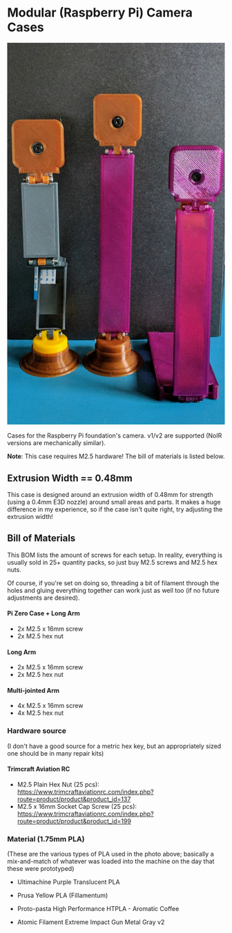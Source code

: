 # Modular (Raspberry Pi) Camera Cases

![Camera Cases](camera_cases.png)

Cases for the Raspberry Pi foundation's camera. v1/v2 are supported (NoIR versions are mechanically similar).

**Note**: This case requires M2.5 hardware! The bill of materials is listed
below.

## Extrusion Width == 0.48mm

This case is designed around an extrusion width of 0.48mm for strength (using a 0.4mm E3D nozzle) around small areas and parts. It makes a huge difference in my experience, so if the case isn't quite right, try adjusting the extrusion width!

## Bill of Materials

This BOM lists the amount of screws for each setup. In reality, everything is usually sold in 25+ quantity packs, so just buy M2.5 screws and M2.5 hex nuts.

Of course, if you're set on doing so, threading a bit of filament through the
holes and gluing everything together can work just as well too (if no future adjustments are desired).

#### Pi Zero Case + Long Arm

* 2x M2.5 x 16mm screw
* 2x M2.5 hex nut

#### Long Arm

* 2x M2.5 x 16mm screw
* 2x M2.5 hex nut

#### Multi-jointed Arm

* 4x M2.5 x 16mm screw
* 4x M2.5 hex nut

### Hardware source

(I don't have a good source for a metric hex key, but an appropriately sized one should be in many repair kits)

#### Trimcraft Aviation RC

* M2.5 Plain Hex Nut (25 pcs): https://www.trimcraftaviationrc.com/index.php?route=product/product&product_id=137
* M2.5 x 16mm Socket Cap Screw (25 pcs): https://www.trimcraftaviationrc.com/index.php?route=product/product&product_id=199

### Material (1.75mm PLA)

(These are the various types of PLA used in the photo above; basically a mix-and-match of whatever was loaded into the machine on the day that these were prototyped)

* Ultimachine Purple Translucent PLA

* Prusa Yellow PLA (Fillamentum)

* Proto-pasta High Performance HTPLA - Aromatic Coffee

* Atomic Filament Extreme Impact Gun Metal Gray v2
